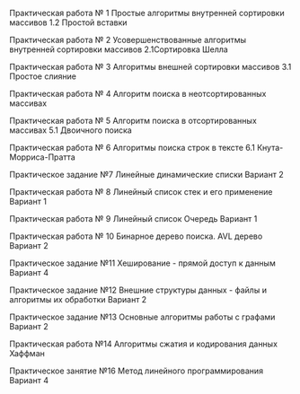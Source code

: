 Практическая работа № 1
Простые алгоритмы внутренней сортировки массивов
1.2 Простой вставки  

Практическая работа № 2
Усовершенствованные алгоритмы внутренней сортировки массивов
2.1Сортировка Шелла

Практическая работа № 3
Алгоритмы внешней сортировки массивов
3.1 Простое слияние

Практическая работа № 4
Алгоритм поиска в неотсортированных массивах


Практическая работа № 5
Алгоритм поиска в отсортированных массивах
5.1 Двоичного поиска

Практическая работа № 6
Алгоритмы поиска строк в тексте
6.1 Кнута-Морриса-Пратта

Практическое задание №7
Линейные динамические списки
Вариант 2

Практическая работа № 8
Линейный список стек и его применение
Вариант 1

Практическая работа № 9
Линейный список Очередь
Вариант 1 

Практическая работа № 10
Бинарное дерево поиска. AVL дерево
Вариант 2

Практическое задание №11
Хеширование - прямой доступ к данным
Вариант 4

Практическое задание №12
Внешние структуры данных - файлы  и алгоритмы их обработки
Вариант 2

Практическое задание №13
Основные алгоритмы работы с графами
Вариант 2

Практическая работа №14
Алгоритмы сжатия и кодирования данных
Хаффман

Практическое занятие №16
Метод линейного программирования
Вариант 4
